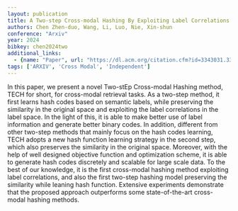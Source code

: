 ```yaml
---
layout: publication
title: A Two-step Cross-modal Hashing By Exploiting Label Correlations And Preserving Similarity In Both Steps
authors: Chen Zhen-duo, Wang, Li, Luo, Nie, Xin-shun
conference: "Arxiv"
year: 2024
bibkey: chen2024two
additional_links:
  - {name: "Paper", url: "https://dl.acm.org/citation.cfm?id=3343031.3350862"}
tags: ['ARXIV', 'Cross Modal', 'Independent']
---
```

<p>In this paper, we present a novel Two-stEp Cross-modal Hashing
method, TECH for short, for cross-modal retrieval tasks. As a two-step
method, it first learns hash codes based on semantic labels, while
preserving the similarity in the original space and exploiting the label
correlations in the label space. In the light of this, it is able to
make better use of label information and generate better binary codes.
In addition, different from other two-step methods that mainly focus on
the hash codes learning, TECH adopts a new hash function learning
strategy in the second step, which also preserves the similarity in the
original space. Moreover, with the help of well designed objective
function and optimization scheme, it is able to generate hash codes
discretely and scalable for large scale data. To the best of our
knowledge, it is the first cross-modal hashing method exploiting label
correlations, and also the first two-step hashing model preserving the
similarity while leaning hash function. Extensive experiments
demonstrate that the proposed approach outperforms some state-of-the-art
cross-modal hashing methods.</p>
